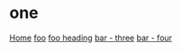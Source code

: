 # one

[Home](/) <!-- Sends the user to the root README.md -->
[foo](/foo/) <!-- Sends the user to index.html of directory foo -->
[foo heading](./#heading) <!-- Anchors user to a heading in the foo README file -->
[bar - three](../bar/three.md) <!-- You can append .md (recommended) -->
[bar - four](../bar/four.html) <!-- Or you can append .html -->

